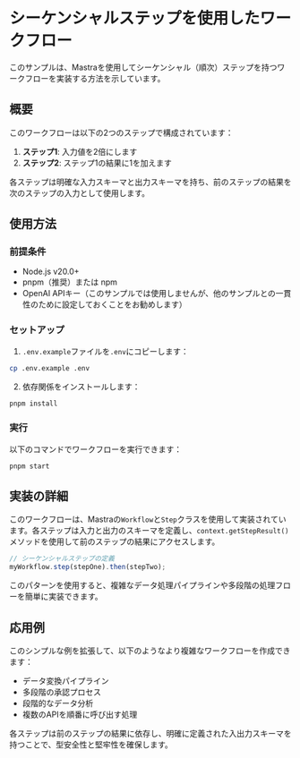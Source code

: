 # シーケンシャルステップを使用したワークフロー

このサンプルは、Mastraを使用してシーケンシャル（順次）ステップを持つワークフローを実装する方法を示しています。

## 概要

このワークフローは以下の2つのステップで構成されています：

1. **ステップ1**: 入力値を2倍にします
2. **ステップ2**: ステップ1の結果に1を加えます

各ステップは明確な入力スキーマと出力スキーマを持ち、前のステップの結果を次のステップの入力として使用します。

## 使用方法

### 前提条件

- Node.js v20.0+
- pnpm（推奨）または npm
- OpenAI APIキー（このサンプルでは使用しませんが、他のサンプルとの一貫性のために設定しておくことをお勧めします）

### セットアップ

1. `.env.example`ファイルを`.env`にコピーします：

```bash
cp .env.example .env
```

2. 依存関係をインストールします：

```bash
pnpm install
```

### 実行

以下のコマンドでワークフローを実行できます：

```bash
pnpm start
```

## 実装の詳細

このワークフローは、Mastraの`Workflow`と`Step`クラスを使用して実装されています。各ステップは入力と出力のスキーマを定義し、`context.getStepResult()`メソッドを使用して前のステップの結果にアクセスします。

```typescript
// シーケンシャルステップの定義
myWorkflow.step(stepOne).then(stepTwo);
```

このパターンを使用すると、複雑なデータ処理パイプラインや多段階の処理フローを簡単に実装できます。

## 応用例

このシンプルな例を拡張して、以下のようなより複雑なワークフローを作成できます：

- データ変換パイプライン
- 多段階の承認プロセス
- 段階的なデータ分析
- 複数のAPIを順番に呼び出す処理

各ステップは前のステップの結果に依存し、明確に定義された入出力スキーマを持つことで、型安全性と堅牢性を確保します。
